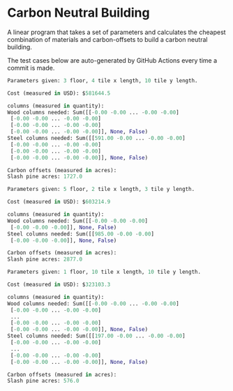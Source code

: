 # Carbon Neutral Building
A linear program that takes a set of parameters and calculates the cheapest combination of materials and carbon-offsets to build a carbon neutral building.

The test cases below are auto-generated by GitHub Actions every time a commit is made.
<!-- TEST CASE 1 -->
```python
Parameters given: 3 floor, 4 tile x length, 10 tile y length.

Cost (measured in USD): $581644.5

columns (measured in quantity):
Wood columns needed: Sum([[-0.00 -0.00 ... -0.00 -0.00]
 [-0.00 -0.00 ... -0.00 -0.00]
 [-0.00 -0.00 ... -0.00 -0.00]
 [-0.00 -0.00 ... -0.00 -0.00]], None, False)
Steel columns needed: Sum([[591.00 -0.00 ... -0.00 -0.00]
 [-0.00 -0.00 ... -0.00 -0.00]
 [-0.00 -0.00 ... -0.00 -0.00]
 [-0.00 -0.00 ... -0.00 -0.00]], None, False)

Carbon offsets (measured in acres):
Slash pine acres: 1727.0
```
<!-- END TEST CASE -->

<!-- TEST CASE 2 -->
```python
Parameters given: 5 floor, 2 tile x length, 3 tile y length.

Cost (measured in USD): $603214.9

columns (measured in quantity):
Wood columns needed: Sum([[-0.00 -0.00 -0.00]
 [-0.00 -0.00 -0.00]], None, False)
Steel columns needed: Sum([[985.00 -0.00 -0.00]
 [-0.00 -0.00 -0.00]], None, False)

Carbon offsets (measured in acres):
Slash pine acres: 2877.0
```
<!-- END TEST CASE -->

<!-- TEST CASE 3 -->
```python
Parameters given: 1 floor, 10 tile x length, 10 tile y length.

Cost (measured in USD): $323103.3

columns (measured in quantity):
Wood columns needed: Sum([[-0.00 -0.00 ... -0.00 -0.00]
 [-0.00 -0.00 ... -0.00 -0.00]
 ...
 [-0.00 -0.00 ... -0.00 -0.00]
 [-0.00 -0.00 ... -0.00 -0.00]], None, False)
Steel columns needed: Sum([[197.00 -0.00 ... -0.00 -0.00]
 [-0.00 -0.00 ... -0.00 -0.00]
 ...
 [-0.00 -0.00 ... -0.00 -0.00]
 [-0.00 -0.00 ... -0.00 -0.00]], None, False)

Carbon offsets (measured in acres):
Slash pine acres: 576.0
```
<!-- END TEST CASE -->